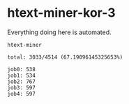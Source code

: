 # htext-miner-kor-3

Everything doing here is automated.

```
htext-miner

total: 3033/4514 (67.19096145325653%)

job0: 538
job1: 534
job2: 767
job3: 597
job4: 597
```